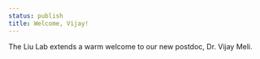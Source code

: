 ```yaml
---
status: publish
title: Welcome, Vijay!
---
```


The Liu Lab extends a warm welcome to our new postdoc, Dr. Vijay Meli.
